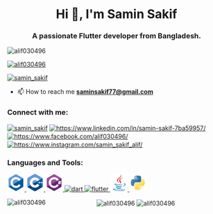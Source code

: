 <h1 align="center">Hi 👋, I'm Samin Sakif</h1>
<h3 align="center">A passionate Flutter developer from Bangladesh.</h3>

<p align="left"> <img src="https://komarev.com/ghpvc/?username=alif030496&label=Profile%20views&color=0e75b6&style=flat" alt="alif030496" /> </p>

<p align="left"> <a href="https://github.com/ryo-ma/github-profile-trophy"><img src="https://github-profile-trophy.vercel.app/?username=alif030496" alt="alif030496" /></a> </p>

<p align="left"> <a href="https://twitter.com/samin_sakif" target="blank"><img src="https://img.shields.io/twitter/follow/samin_sakif?logo=twitter&style=for-the-badge" alt="samin_sakif" /></a> </p>

- 📫 How to reach me **saminsakif77@gmail.com**

<h3 align="left">Connect with me:</h3>
<p align="left">
<a href="https://twitter.com/samin_sakif" target="blank"><img align="center" src="https://raw.githubusercontent.com/rahuldkjain/github-profile-readme-generator/master/src/images/icons/Social/twitter.svg" alt="samin_sakif" height="30" width="40" /></a>
<a href="https://linkedin.com/in/https://www.linkedin.com/in/samin-sakif-7ba59957/" target="blank"><img align="center" src="https://raw.githubusercontent.com/rahuldkjain/github-profile-readme-generator/master/src/images/icons/Social/linked-in-alt.svg" alt="https://www.linkedin.com/in/samin-sakif-7ba59957/" height="30" width="40" /></a>
<a href="https://fb.com/https://www.facebook.com/alif030496/" target="blank"><img align="center" src="https://raw.githubusercontent.com/rahuldkjain/github-profile-readme-generator/master/src/images/icons/Social/facebook.svg" alt="https://www.facebook.com/alif030496/" height="30" width="40" /></a>
<a href="https://instagram.com/https://www.instagram.com/samin_sakif_alif/" target="blank"><img align="center" src="https://raw.githubusercontent.com/rahuldkjain/github-profile-readme-generator/master/src/images/icons/Social/instagram.svg" alt="https://www.instagram.com/samin_sakif_alif/" height="30" width="40" /></a>
</p>

<h3 align="left">Languages and Tools:</h3>
<p align="left"> <a href="https://www.cprogramming.com/" target="_blank" rel="noreferrer"> <img src="https://raw.githubusercontent.com/devicons/devicon/master/icons/c/c-original.svg" alt="c" width="40" height="40"/> </a> <a href="https://www.w3schools.com/cpp/" target="_blank" rel="noreferrer"> <img src="https://raw.githubusercontent.com/devicons/devicon/master/icons/cplusplus/cplusplus-original.svg" alt="cplusplus" width="40" height="40"/> </a> <a href="https://www.w3schools.com/cs/" target="_blank" rel="noreferrer"> <img src="https://raw.githubusercontent.com/devicons/devicon/master/icons/csharp/csharp-original.svg" alt="csharp" width="40" height="40"/> </a> <a href="https://dart.dev" target="_blank" rel="noreferrer"> <img src="https://www.vectorlogo.zone/logos/dartlang/dartlang-icon.svg" alt="dart" width="40" height="40"/> </a> <a href="https://flutter.dev" target="_blank" rel="noreferrer"> <img src="https://www.vectorlogo.zone/logos/flutterio/flutterio-icon.svg" alt="flutter" width="40" height="40"/> </a> <a href="https://www.java.com" target="_blank" rel="noreferrer"> <img src="https://raw.githubusercontent.com/devicons/devicon/master/icons/java/java-original.svg" alt="java" width="40" height="40"/> </a> <a href="https://www.python.org" target="_blank" rel="noreferrer"> <img src="https://raw.githubusercontent.com/devicons/devicon/master/icons/python/python-original.svg" alt="python" width="40" height="40"/> </a> </p>

<p align="center"><img align="left" src="https://github-readme-stats.vercel.app/api/top-langs?username=alif030496&show_icons=true&locale=en&layout=compact" alt="alif030496" /></p>
<div align="center">
<img align="center" height="170" width="400" src="https://github-readme-stats.vercel.app/api?username=alif030496&show_icons=true&locale=en" alt="alif030496" />

<img align="center" height="170" width="400" src="https://github-readme-streak-stats.herokuapp.com/?user=alif030496&" alt="alif030496" />
</div>